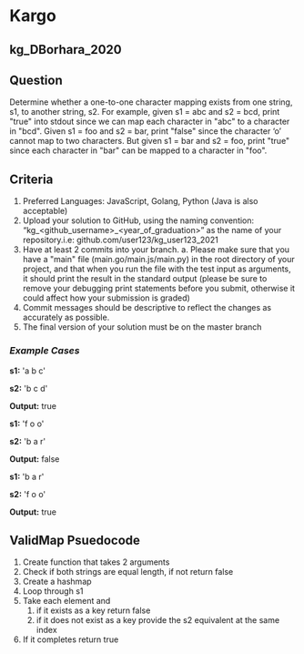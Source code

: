 # Kargo

## kg_DBorhara_2020

## Question

Determine whether a one-to-one character mapping exists from one string, s1, to another string, s2.  For example, given s1 = abc and s2 = bcd, print "true" into stdout since we can map each character in "abc" to a character in "bcd".  Given s1 = foo and s2 = bar, print "false" since the character ‘o’ cannot map to two characters.  But given s1 = bar and s2 = foo, print "true" since each character in "bar" can be mapped to a character in "foo".

## Criteria

1. Preferred Languages: JavaScript, Golang, Python (Java is also acceptable)
2. Upload your solution to GitHub, using the naming convention:
“kg_<github_username>_<year_of_graduation>” as the name of your
repository.i.e: github.com/user123/kg_user123_2021
3. Have at least 2 commits into your branch.
a. Please make sure that you have a "main" file (main.go/main.js/main.py)
in the root directory of your project, and that when you run the file with
the test input as arguments, it should print the result in the standard
output (please be sure to remove your debugging print statements
before you submit, otherwise it could affect how your submission is
graded)
4. Commit messages should be descriptive to reflect the changes as accurately as
possible.
5. The final version of your solution must be on the master branch

### *Example Cases*

**s1:** 'a  b  c'

**s2:** 'b  c  d'

**Output:** true

**s1:** 'f  o  o'

**s2:** 'b  a  r'

**Output:** false

**s1:** 'b  a  r'

**s2:** 'f  o  o'

**Output:** true

## ValidMap Psuedocode

1. Create function that takes 2 arguments
2. Check if both strings are equal length, if not return false
3. Create a hashmap
4. Loop through s1
5. Take each element and
   1. if it exists as a key return false
   2. if it does not exist as a key provide the s2 equivalent at the same index
6. If it completes return true

